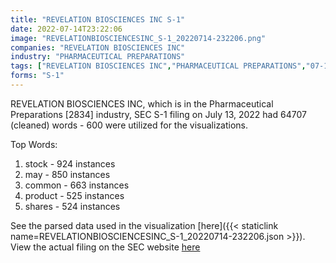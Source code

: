 ```yaml
---
title: "REVELATION BIOSCIENCES INC S-1"
date: 2022-07-14T23:22:06
image: "REVELATIONBIOSCIENCESINC_S-1_20220714-232206.png"
companies: "REVELATION BIOSCIENCES INC"
industry: "PHARMACEUTICAL PREPARATIONS"
tags: ["REVELATION BIOSCIENCES INC","PHARMACEUTICAL PREPARATIONS","07-13-2022","S-1"]
forms: "S-1"
---
```

REVELATION BIOSCIENCES INC, which is in the Pharmaceutical Preparations [2834] industry, SEC S-1 filing on July 13, 2022 had 64707 (cleaned) words - 600 were utilized for the visualizations.

Top Words:
1. stock - 924 instances
2. may - 850 instances
3. common - 663 instances
4. product - 525 instances
5. shares - 524 instances


See the parsed data used in the visualization [here]({{< staticlink name=REVELATIONBIOSCIENCESINC_S-1_20220714-232206.json >}}).  
View the actual filing on the SEC website [here](https://www.sec.gov/Archives/edgar/data/1810560/0001213900-22-038955.txt)